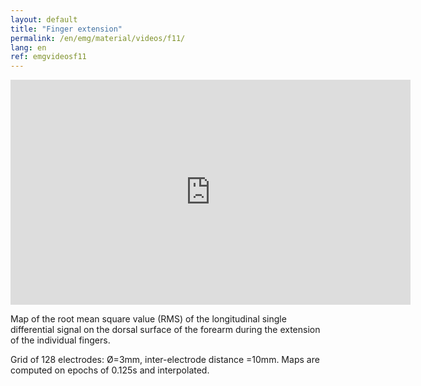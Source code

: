 ```yaml
---
layout: default
title: "Finger extension"
permalink: /en/emg/material/videos/f11/
lang: en
ref: emgvideosf11
---
```


<iframe width="640" height="360" src="https://www.youtube-nocookie.com/embed/x2ldzX5Gsdw?si=61fSMJ25odCPWGgt&rel=0" title="YouTube video player" frameborder="0" allow="accelerometer; autoplay; clipboard-write; encrypted-media; gyroscope; picture-in-picture; web-share" allowfullscreen></iframe>

Map of the root mean square value (RMS) of the longitudinal single differential signal on the dorsal surface of the forearm during the extension of the individual fingers.

Grid of 128 electrodes: Ø=3mm, inter-electrode distance =10mm. Maps are computed on epochs of 0.125s and interpolated.
